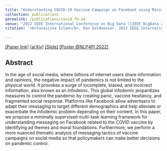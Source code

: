 ```yaml
---
title: "Understanding COVID-19 Vaccine Campaign on Facebook using Minimal Supervision"
collection: publications
permalink: /publications/covid-fb-ad
venue: "2022 IEEE International Conference on Big Data ([IEEE BigData 2022](https://bigdataieee.org/BigData2022/))"
citation: '<b>Tunazzina Islam</b>, Dan Goldwasser. 2022 IEEE International Conference on Big Data (IEEE BigData 2022).'

---
```

[[Paper link]](https://ieeexplore.ieee.org/document/10021123) [[arXiv]](https://arxiv.org/pdf/2210.10031.pdf) [[Slide]](https://tunazislam.github.io/files/IEEEBigData2022_CovidFBad.pdf) [[Poster @NLP4PI 2022]](https://tunazislam.github.io/files/NLP4PI_poster_FBad_covid_Tunaz.pdf)

## Abstract
In the age of social media, where billions of internet users share information and opinions, the negative impact of pandemics is not limited to the physical world. It provokes a surge of incomplete, biased, and incorrect information, also known as an infodemic. This global infodemic jeopardizes measures to control the pandemic by creating panic, vaccine hesitancy, and fragmented social response. Platforms like Facebook allow advertisers to adapt their messaging to target different demographics and help alleviate or exacerbate the infodemic problem depending on their content. In this paper, we propose a minimally supervised multi-task learning framework for understanding messaging on Facebook related to the COVID vaccine by identifying ad themes and moral foundations. Furthermore, we perform a more nuanced thematic analysis of messaging tactics of vaccine campaigns on social media so that policymakers can make better decisions on pandemic control.
